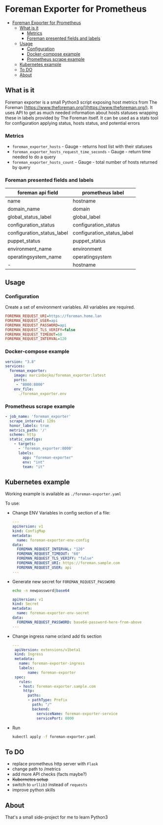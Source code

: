 # Foreman Exporter for Prometheus
<!-- TOC -->

- [Foreman Exporter for Prometheus](#foreman-exporter-for-prometheus)
  - [What is it](#what-is-it)
    - [Metrics](#metrics)
    - [Foreman presented fields and labels](#foreman-presented-fields-and-labels)
  - [Usage](#usage)
    - [Configuration](#configuration)
    - [Docker-compose example](#docker-compose-example)
    - [Prometheus scrape example](#prometheus-scrape-example)
  - [Kubernetes example](#kubernetes-example)
  - [To DO](#to-do)
  - [About](#about)

<!-- /TOC -->

## What is it

Foreman exporter is a small Python3 script exposing host metrics from The Foreman [https://www.theforeman.org/](https://www.theforeman.org/). It uses API to get as much needed information about hosts statuses wrapping these in labels provided by The Foreman itself.
It can be used as a stats tool for configuration applying status, hosts status, and potential errors

### Metrics

- `foreman_exporter_hosts` - Gauge - returns host list with their statuses
- `foreman_exporter_hosts_request_time_seconds` - Gauge - return time needed to do a query
- `foreman_exporter_hosts_count` - Gauge - total number of hosts returned by query

### Foreman presented fields and labels

|foreman api field|prometheus label|
|-----------------|----------------|
|name|hostname|
|domain_name|domain|
|global_status_label|global_label|
|configuration_status|configuration_status|
|configuration_status_label|configuration_status_label|
|puppet_status|puppet_status|
|environment_name|environment|
|operatingsystem_name|operatingsystem|
|-|hostname|

## Usage

### Configuration

Create a set of environment variables. All variables are required.

```ini
FOREMAN_REQUEST_URI=https://foreman.home.lan
FOREMAN_REQUEST_USER=api
FOREMAN_REQUEST_PASSWORD=api
FOREMAN_REQUEST_TLS_VERIFY=false
FOREMAN_REQUEST_TIMEOUT=60
FOREMAN_REQUEST_INTERVAL=120
```

### Docker-compose example

```yaml
version: "3.8"
services:
  foreman_exporter:
    image: marcinbojko/foreman_exporter:latest
    ports:
     - "8000:8000"
    env_file:
      ./foreman_exporter.env
```

### Prometheus scrape example

```yaml
- job_name: 'foreman_exporter'
  scrape_interval: 120s
  honor_labels: true
  metrics_path: '/'
  scheme: http
  static_configs:
    - targets:
      - 'foreman_exporter:8000'
      labels:
        app: "foreman-exporter"
        env: "int"
        team: "it"
```

## Kubernetes example

Working example is available as `./foreman-exporter.yaml`

To use:

- Change ENV Variables in config section of a file:

  ```yaml
  ---
  apiVersion: v1
  kind: ConfigMap
  metadata:
    name: foreman-exporter-env-config
  data:
    FOREMAN_REQUEST_INTERVAL: "120"
    FOREMAN_REQUEST_TIMEOUT: "60"
    FOREMAN_REQUEST_TLS_VERIFY: "false"
    FOREMAN_REQUEST_URI: https://foreman.sample.com
    FOREMAN_REQUEST_USER: api
  ---
  ```

- Generate new secret for `FOREMAN_REQUEST_PASSWORD`

  ```bash
  echo -n newpassword|base64
  ```

  ```yaml
  apiVersion: v1
  kind: Secret
  metadata:
    name: foreman-exporter-env-secret
  data:
    FOREMAN_REQUEST_PASSWORD: base64-password-here-from-above
  ---
  ```

- Change ingress name or/and add tls section

  ```yaml
  ---
   apiVersion: extensions/v1beta1
   kind: Ingress
   metadata:
     name: foreman-exporter-ingress
     labels:
         name: foreman-exporter
   spec:
     rules:
     - host: foreman-exporter.sample.com
       http:
         paths:
         - pathType: Prefix
           path: "/"
           backend:
             serviceName: foreman-exporter-service
             servicePort: 8000
   ```

- Run

  ```bash
  kubectl apply -f foreman-exporter.yaml
  ```

## To DO

- replace prometheus http server with `Flask`
- change path to /metrics
- add more API checks (facts maybe?)
- ~~Kubernetes setup~~
- switch to `urllib3` instead of `requests`
- improve python skills

## About

That's a small side-project for me to learn Python3
